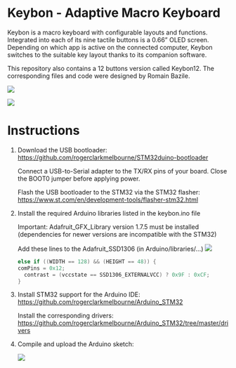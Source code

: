# Keybon - Adaptive Macro Keyboard

Keybon is a macro keyboard with configurable layouts and functions. Integrated into each of its nine tactile buttons is a 0.66” OLED screen. Depending on which app is active on the connected computer, Keybon switches to the suitable key layout thanks to its companion software.

This repository also contains a 12 buttons version called Keybon12. The corresponding files and code were designed by Romain Bazile.

![](keybon%20animated.gif)

![](Explosion%20Animation.gif)

# Instructions

1.  Download the USB bootloader: https://github.com/rogerclarkmelbourne/STM32duino-bootloader

    Connect a USB-to-Serial adapter to the TX/RX pins of your board. Close the BOOT0 jumper before applying power.
    
    Flash the USB bootloader to the STM32 via the STM32 flasher:  https://www.st.com/en/development-tools/flasher-stm32.html
2.  Install the required Arduino libraries listed in the keybon.ino file

    Important: Adafruit_GFX_Library version 1.7.5 must be installed (dependencies for newer versions are incompatible with the STM32)
    
    Add these lines to the Adafruit_SSD1306 (in Arduino/libraries/...)
    ![](https://user-images.githubusercontent.com/13223470/107243109-f9623400-6a2c-11eb-850f-8f4064462722.png)
    ```C++
    else if ((WIDTH == 128) && (HEIGHT == 48)) {
    comPins = 0x12;
	  contrast = (vccstate == SSD1306_EXTERNALVCC) ? 0x9F : 0xCF;
    }
    ```
3.  Install STM32 support for the Arduino IDE: https://github.com/rogerclarkmelbourne/Arduino_STM32

    Install the corresponding drivers: https://github.com/rogerclarkmelbourne/Arduino_STM32/tree/master/drivers
4.  Compile and upload the Arduino sketch:

    ![](https://user-images.githubusercontent.com/13223470/107160061-3b8b6700-6994-11eb-9f17-666364d7964a.png)
